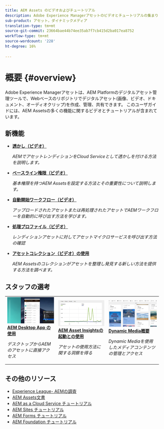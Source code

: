 ```yaml
---
title: AEM Assets のビデオおよびチュートリアル
description: Adobe Experience Managerアセットのビデオとチュートリアルの集まり
sub-product: アセット，ダイナミックメディア
translation-type: tm+mt
source-git-commit: 23664bae44b74ee35ab7f7cb415d2ba017ea8752
workflow-type: tm+mt
source-wordcount: '228'
ht-degree: 16%

---
```



# 概要 {#overview}

Adobe Experience Managerアセットは、AEM Platformのデジタルアセット管理ツールで、Webベースのリポジトリでデジタルアセット(画像、ビデオ、ドキュメント、オーディオクリップ)を作成、管理、共有できます。 このユーザガイドには、AEM Assetsの多くの機能に関するビデオとチュートリアルが含まれています。

## 新機能

* **[透かし（ビデオ）](./advanced/watermarks.md)**

   *AEMでアセットレンディションをCloud Serviceとして透かしを付ける方法を説明します。*

* **[ベースライン権限（ビデオ）](./configuring/baseline-permissions.md)**

   *基本権限を持つAEM Assetsを設定する方法とその重要性について説明します。*

* **[自動開始ワークフロー（ビデオ）](./configuring/auto-start-workflows.md)**

   *アップロードされたアセットまたは再処理されたアセットでAEMワークフローを自動的に呼び出す方法を学びます。*

* **[処理プロファイル（ビデオ）](./configuring/processing-profiles.md)**

   *レンディションアセットに対してアセットマイクロサービスを呼び出す方法の確認*

* **[アセットコレクション（ビデオ）の使用](./search-and-discovery/collections.md)**

   *AEM Assetsのコレクションがアセットを整理し発見する新しい方法を提供する方法を調べます。*

## スタッフの選考

<table>
<td>
   <a href="./creative-workflows/aem-desktop-app.md">
   <img alt="拡張スマートタグ" src="./assets/overview/desktop-app.png" />
   </a>
   <div>
      <a href="./creative-workflows/aem-desktop-app.md">
      <strong>AEM Desktop App の使用</strong>
      </a>
   </div>
   <p>
      <em>デスクトップからAEMのアセットに直接アクセス</em>
   </p>
</td>
<td>
   <a href="./advanced/asset-insights-launch-tutorial.md">
   <img alt="AEM Assetsインサイト" src="./assets/overview/asset-insights.png"/>
   </a>
   <div>
      <a href="./advanced/asset-insights-launch-tutorial.md">
      <strong>AEM Asset Insightsの起動との使用</strong>
      </a>
   </div>
   <p>
      <em>アセットの使用方法に関する洞察を得る</em>
   <p>
</td>
<td>
   <a href="./dynamic-media/dynamic-media-overview-feature-video-use.md">
   <img alt="Dynamic Media概要" src="./assets/overview/dynamic-media.png" />
   </a>
   <div>
      <a href="./dynamic-media/dynamic-media-overview-feature-video-use.md">
      <strong>Dynamic Media概要</strong>
      </a>
   </div>
   <p>
      <em>Dynamic Mediaを使用したメディアコンテンツの管理とアクセス</em>
   <p>
</td>
</table>

## その他のリソース

* [Experience League- AEMの調査](https://experienceleague.adobe.com/#recommended/solutions/experience-manager)
* [AEM Assets文書](https://helpx.adobe.com/jp/experience-manager/6-5/assets/user-guide.html)
* [AEM as a Cloud Service チュートリアル](/help/cloud-service/overview.md)
* [AEM Sites チュートリアル](/help/sites/overview.md)
* [AEM Forms チュートリアル](/help/forms/overview.md)
* [AEM Foundation チュートリアル](/help/foundation/overview.md)
